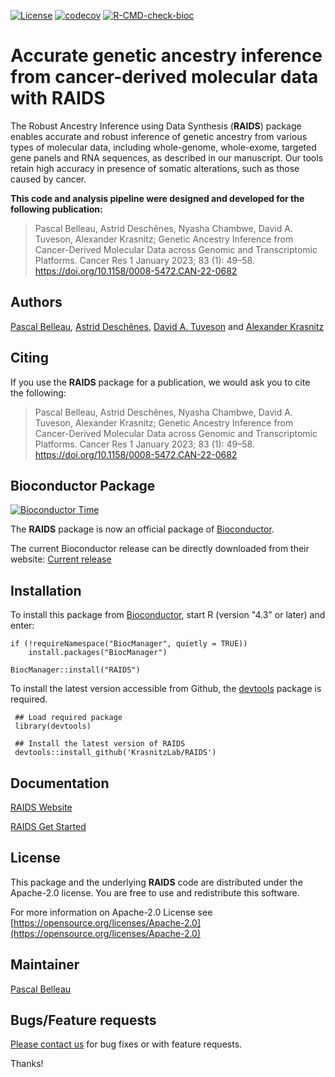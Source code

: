 <!-- badges: start -->
[![License](https://img.shields.io/badge/License-Apache_2.0-blue.svg)](https://opensource.org/licenses/Apache-2.0)
[![codecov](https://codecov.io/gh/krasnitzlab/RAIDS/branch/main/graph/badge.svg?token=LPFLOMUDVT)](https://codecov.io/gh/krasnitzlab/RAIDS)
[![R-CMD-check-bioc](https://github.com/krasnitzlab/RAIDS/actions/workflows/check-bioc.yaml/badge.svg)](https://github.com/krasnitzlab/RAIDS/actions/workflows/check-bioc.yaml)
<!-- badges: end -->


# Accurate genetic ancestry inference from cancer-derived molecular data with **RAIDS** #

The Robust Ancestry Inference using Data Synthesis (**RAIDS**) package 
enables accurate and robust inference of genetic 
ancestry from various types of molecular data, including whole-genome, 
whole-exome, targeted gene panels and RNA sequences, as described in our 
manuscript. Our tools retain high accuracy in presence of somatic 
alterations, such as those caused by cancer.

**This code and analysis pipeline were designed and developed for the following publication:**

>  Pascal Belleau, Astrid Deschênes, Nyasha Chambwe, David A. Tuveson, Alexander Krasnitz; Genetic Ancestry Inference from Cancer-Derived Molecular Data across Genomic and Transcriptomic Platforms. Cancer Res 1 January 2023; 83 (1): 49–58. https://doi.org/10.1158/0008-5472.CAN-22-0682


## Authors ##

[Pascal Belleau](http://ca.linkedin.com/in/pascalbelleau "Pascal Belleau"),
[Astrid Desch&ecirc;nes](https://www.linkedin.com/in/astriddeschenes "Astrid Desch&ecirc;nes"),
[David A. Tuveson](https://tuvesonlab.labsites.cshl.edu/) and
[Alexander Krasnitz](https://www.cshl.edu/research/faculty-staff/alexander-krasnitz/ "Alexander Krasnitz")


## Citing ##

If you use the **RAIDS** package for a publication, we would ask you to cite 
the following:

>  Pascal Belleau, Astrid Deschênes, Nyasha Chambwe, David A. Tuveson, Alexander Krasnitz; Genetic Ancestry Inference from Cancer-Derived Molecular Data across Genomic and Transcriptomic Platforms. Cancer Res 1 January 2023; 83 (1): 49–58. https://doi.org/10.1158/0008-5472.CAN-22-0682


## Bioconductor Package ##

[![Bioconductor Time](https://bioconductor.org/shields/years-in-bioc/RAIDS.svg)](https://bioconductor.org/packages/RAIDS)

The **RAIDS** package is now an official package 
of [Bioconductor](http://bioconductor.org/). 

The current Bioconductor release can be directly downloaded from their website:
[Current release](https://bioconductor.org/packages/RAIDS)


## Installation ##

To install this package 
from [Bioconductor](https://bioconductor.org/packages/CNVMetrics), start R 
(version "4.3" or later) and enter: 

    if (!requireNamespace("BiocManager", quietly = TRUE))
        install.packages("BiocManager")

    BiocManager::install("RAIDS")
    

To install the latest version accessible from Github, 
the [devtools](https://cran.r-project.org/web/packages/devtools/index.html) 
package is required.

     ## Load required package
     library(devtools)

     ## Install the latest version of RAIDS
     devtools::install_github('KrasnitzLab/RAIDS')


## Documentation ##

[RAIDS Website](https://krasnitzlab.github.io/RAIDS/)

[RAIDS Get Started](https://krasnitzlab.github.io/RAIDS/articles/RAIDS.html)


## License ##

This package and the underlying **RAIDS** code are distributed under 
the Apache-2.0 license. You are free to use and redistribute this software. 

For more information on Apache-2.0 License see
[https://opensource.org/licenses/Apache-2.0](https://opensource.org/licenses/Apache-2.0)



## Maintainer

[Pascal Belleau](https://github.com/belleau/ "Pascal Belleau")


## Bugs/Feature requests ##

[Please contact us](https://github.com/KrasnitzLab/RAIDS/issues) for bug fixes or with feature requests. 

Thanks!
